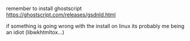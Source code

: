 remember to install ghostscript https://ghostscript.com/releases/gsdnld.html

if something is going wrong with the install on linux its probably me being an idiot (libwkhtmltox...)